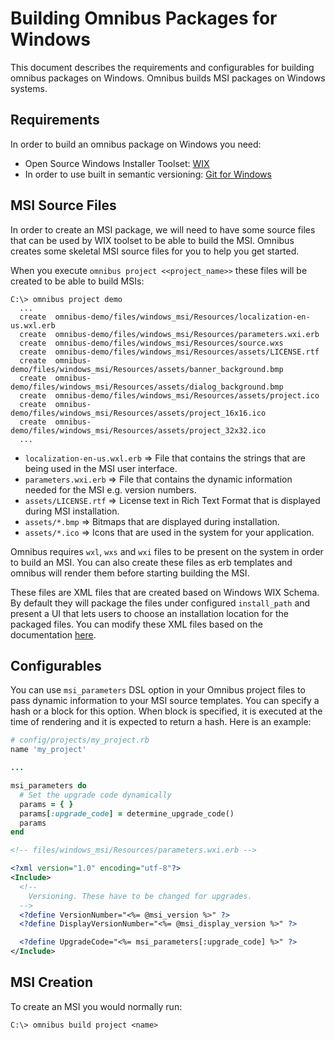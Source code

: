 Building Omnibus Packages for Windows
=====================================
This document describes the requirements and configurables for building
omnibus packages on Windows. Omnibus builds MSI packages on Windows systems.

Requirements
------------
In order to build an omnibus package on Windows you need:

* Open Source Windows Installer Toolset: [WIX](http://wixtoolset.org/)
* In order to use built in semantic versioning:
  [Git for Windows](http://msysgit.github.io/)

MSI Source Files
----------------
In order to create an MSI package, we will need to have some source files that
can be used by WIX toolset to be able to build the MSI. Omnibus creates some
skeletal MSI source files for you to help you get started.

When you execute `omnibus project <<project_name>>` these files will be created
to be able to build MSIs:

```
C:\> omnibus project demo
  ...
  create  omnibus-demo/files/windows_msi/Resources/localization-en-us.wxl.erb
  create  omnibus-demo/files/windows_msi/Resources/parameters.wxi.erb
  create  omnibus-demo/files/windows_msi/Resources/source.wxs
  create  omnibus-demo/files/windows_msi/Resources/assets/LICENSE.rtf
  create  omnibus-demo/files/windows_msi/Resources/assets/banner_background.bmp
  create  omnibus-demo/files/windows_msi/Resources/assets/dialog_background.bmp
  create  omnibus-demo/files/windows_msi/Resources/assets/project.ico
  create  omnibus-demo/files/windows_msi/Resources/assets/project_16x16.ico
  create  omnibus-demo/files/windows_msi/Resources/assets/project_32x32.ico
  ...
```
- `localization-en-us.wxl.erb` => File that contains the strings that are being
  used in the MSI user interface.
- `parameters.wxi.erb` => File that contains the dynamic information needed for
  the MSI e.g. version numbers.
- `assets/LICENSE.rtf` => License text in Rich Text Format that is displayed
  during MSI installation.
- `assets/*.bmp` => Bitmaps that are displayed during installation.
- `assets/*.ico` => Icons that are used in the system for your application.

Omnibus requires `wxl`, `wxs` and `wxi` files to be present on the system in
order to build an MSI. You can also create these files as erb templates and
omnibus will render them before starting building the MSI.

These files are XML files that are created based on Windows WIX Schema. By
default they will package the files under configured `install_path` and present
a UI that lets users to choose an installation location for the packaged files.
You can modify these XML files based on the documentation
  [here](http://wixtoolset.org/documentation/manual/v3/xsd/).

Configurables
-------------
You can use `msi_parameters` DSL option in your Omnibus project files to pass
dynamic information to your MSI source templates. You can specify a hash or a
block for this option. When block is specified, it is executed at the time of
rendering and it is expected to return a hash. Here is an example:

```ruby
# config/projects/my_project.rb
name 'my_project'

...

msi_parameters do
  # Set the upgrade code dynamically
  params = { }
  params[:upgrade_code] = determine_upgrade_code()
  params
end
```

```xml
<!-- files/windows_msi/Resources/parameters.wxi.erb -->

<?xml version="1.0" encoding="utf-8"?>
<Include>
  <!--
    Versioning. These have to be changed for upgrades.
  -->
  <?define VersionNumber="<%= @msi_version %>" ?>
  <?define DisplayVersionNumber="<%= @msi_display_version %>" ?>

  <?define UpgradeCode="<%= msi_parameters[:upgrade_code] %>" ?>
</Include>
```

MSI Creation
------------
To create an MSI you would normally run:

```
C:\> omnibus build project <name>
```
